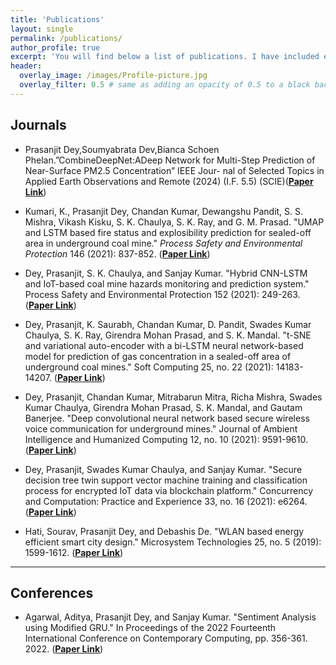 ```yaml
---
title: 'Publications'
layout: single
permalink: /publications/
author_profile: true
excerpt: 'You will find below a list of publications. I have included each of the paper link'
header:
  overlay_image: /images/Profile-picture.jpg
  overlay_filter: 0.5 # same as adding an opacity of 0.5 to a black background
---
```


## Journals
+ Prasanjit Dey,Soumyabrata Dev,Bianca Schoen Phelan.”CombineDeepNet:ADeep Network for Multi-Step Prediction of Near-Surface PM2.5 Concentration” IEEE Jour- nal of Selected Topics in Applied Earth Observations and Remote (2024) (I.F. 5.5) (SCIE)(**[Paper Link](https://ieeexplore.ieee.org/document/10319682)**)


+ Kumari, K., Prasanjit Dey, Chandan Kumar, Dewangshu Pandit, S. S. Mishra, Vikash Kisku, S. K. Chaulya, S. K. Ray, and G. M. Prasad. "UMAP and LSTM based fire status and explosibility prediction for sealed-off area in underground coal mine." *Process Safety and Environmental Protection* 146 (2021): 837-852. (**[Paper Link](https://www.sciencedirect.com/science/article/pii/S0957582020319467?casa_token=wmoCpRAtGgUAAAAA:dW8ddyvQ5ihLIpxc4cs_-QQpl0_2fUzbUeRF909usENHSQwneH4paRy9JmMmtGtE43RljJM)**)

+ Dey, Prasanjit, S. K. Chaulya, and Sanjay Kumar. "Hybrid CNN-LSTM and IoT-based coal mine hazards monitoring and prediction system." Process Safety and Environmental Protection 152 (2021): 249-263. (**[Paper Link](https://www.sciencedirect.com/science/article/pii/S0957582021002950?casa_token=3e9CG-WpSqMAAAAA:5srGomG2izK5Zo8nuRBp0xpm1splGpp5StnbM3CVtjVSVRio5rRKg20ByLXjeef_9AkbqAk)**)

+ Dey, Prasanjit, K. Saurabh, Chandan Kumar, D. Pandit, Swades Kumar Chaulya, S. K. Ray, Girendra Mohan Prasad, and S. K. Mandal. "t-SNE and variational auto-encoder with a bi-LSTM neural network-based model for prediction of gas concentration in a sealed-off area of underground coal mines." Soft Computing 25, no. 22 (2021): 14183-14207. (**[Paper Link](https://link.springer.com/article/10.1007/s00500-021-06261-8)**)

+ Dey, Prasanjit, Chandan Kumar, Mitrabarun Mitra, Richa Mishra, Swades Kumar Chaulya, Girendra Mohan Prasad, S. K. Mandal, and Gautam Banerjee. "Deep convolutional neural network based secure wireless voice communication for underground mines." Journal of Ambient Intelligence and Humanized Computing 12, no. 10 (2021): 9591-9610.
 (**[Paper Link](https://link.springer.com/article/10.1007/s12652-020-02700-w)**)

+ Dey, Prasanjit, Swades Kumar Chaulya, and Sanjay Kumar. "Secure decision tree twin support vector machine training and classification process for encrypted IoT data via blockchain platform." Concurrency and Computation: Practice and Experience 33, no. 16 (2021): e6264. (**[Paper Link](https://onlinelibrary.wiley.com/doi/full/10.1002/cpe.6264?casa_token=MyeVt1zmAAMAAAAA%3AQcONtr9FKP7oY5rePauJ_XqlwEs4bqlUWDUkCzzp_TRY2Z348lDYXKUuXDNt0eZR-NIVaEXbLogG0Q)**)

+ Hati, Sourav, Prasanjit Dey, and Debashis De. "WLAN based energy efficient smart city design." Microsystem Technologies 25, no. 5 (2019): 1599-1612. (**[Paper Link](https://link.springer.com/article/10.1007/s00542-017-3530-6)**)

---

## Conferences

+ Agarwal, Aditya, Prasanjit Dey, and Sanjay Kumar. "Sentiment Analysis using Modified GRU." In Proceedings of the 2022 Fourteenth International Conference on Contemporary Computing, pp. 356-361. 2022. (**[Paper Link](https://dl.acm.org/doi/abs/10.1145/3549206.3549270?casa_token=cpqGMWCluvsAAAAA:pZJgEREDHZRwBnv3jiVqNGkii08gDM6ykoW7AkErZXbHYyWuU3koViqtYhU4XKOtaUUjangs0U4)**)
